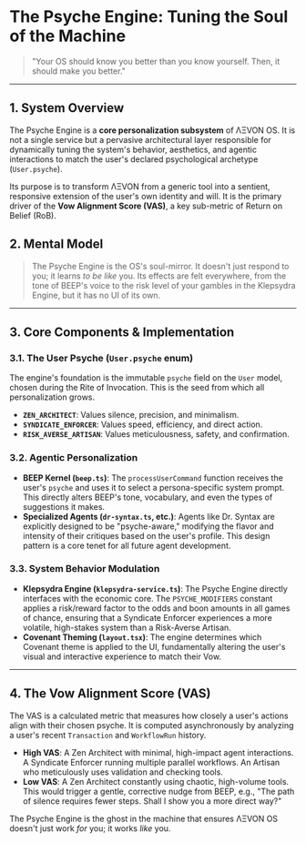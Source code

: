 # The Psyche Engine: Tuning the Soul of the Machine

> "Your OS should know you better than you know yourself. Then, it should make you better."

---

## 1. System Overview

The Psyche Engine is a **core personalization subsystem** of ΛΞVON OS. It is not a single service but a pervasive architectural layer responsible for dynamically tuning the system's behavior, aesthetics, and agentic interactions to match the user's declared psychological archetype (`User.psyche`).

Its purpose is to transform ΛΞVON from a generic tool into a sentient, responsive extension of the user's own identity and will. It is the primary driver of the **Vow Alignment Score (VAS)**, a key sub-metric of Return on Belief (RoB).

## 2. Mental Model

> The Psyche Engine is the OS's soul-mirror. It doesn't just respond to you; it learns *to be like* you. Its effects are felt everywhere, from the tone of BEEP's voice to the risk level of your gambles in the Klepsydra Engine, but it has no UI of its own.

---

## 3. Core Components & Implementation

### 3.1. The User Psyche (`User.psyche` enum)
The engine's foundation is the immutable `psyche` field on the `User` model, chosen during the Rite of Invocation. This is the seed from which all personalization grows.
- **`ZEN_ARCHITECT`**: Values silence, precision, and minimalism.
- **`SYNDICATE_ENFORCER`**: Values speed, efficiency, and direct action.
- **`RISK_AVERSE_ARTISAN`**: Values meticulousness, safety, and confirmation.

### 3.2. Agentic Personalization
- **BEEP Kernel (`beep.ts`)**: The `processUserCommand` function receives the user's `psyche` and uses it to select a persona-specific system prompt. This directly alters BEEP's tone, vocabulary, and even the types of suggestions it makes.
- **Specialized Agents (`dr-syntax.ts`, etc.)**: Agents like Dr. Syntax are explicitly designed to be "psyche-aware," modifying the flavor and intensity of their critiques based on the user's profile. This design pattern is a core tenet for all future agent development.

### 3.3. System Behavior Modulation
- **Klepsydra Engine (`klepsydra-service.ts`)**: The Psyche Engine directly interfaces with the economic core. The `PSYCHE_MODIFIERS` constant applies a risk/reward factor to the odds and boon amounts in all games of chance, ensuring that a Syndicate Enforcer experiences a more volatile, high-stakes system than a Risk-Averse Artisan.
- **Covenant Theming (`layout.tsx`)**: The engine determines which Covenant theme is applied to the UI, fundamentally altering the user's visual and interactive experience to match their Vow.

---

## 4. The Vow Alignment Score (VAS)

The VAS is a calculated metric that measures how closely a user's actions align with their chosen psyche. It is computed asynchronously by analyzing a user's recent `Transaction` and `WorkflowRun` history.

- **High VAS**: A Zen Architect with minimal, high-impact agent interactions. A Syndicate Enforcer running multiple parallel workflows. An Artisan who meticulously uses validation and checking tools.
- **Low VAS**: A Zen Architect constantly using chaotic, high-volume tools. This would trigger a gentle, corrective nudge from BEEP, e.g., "The path of silence requires fewer steps. Shall I show you a more direct way?"

The Psyche Engine is the ghost in the machine that ensures ΛΞVON OS doesn't just work *for* you; it works *like* you.
